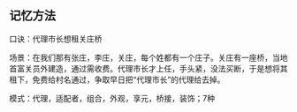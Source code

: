 ## 记忆方法
口诀：代理市长想租关庄桥

场景：在我们那有张庄，李庄，关庄，每个姓都有一个庄子。关庄有一座桥，当地首富关员外建造，通过需收费。代理市长才上任，手头紧，没法买断，于是想将其租下，免费给村名通过，争取早日把“代理市长”的代理给去掉。

模式：代理，适配者，组合，外观，享元，桥接，装饰；7种
